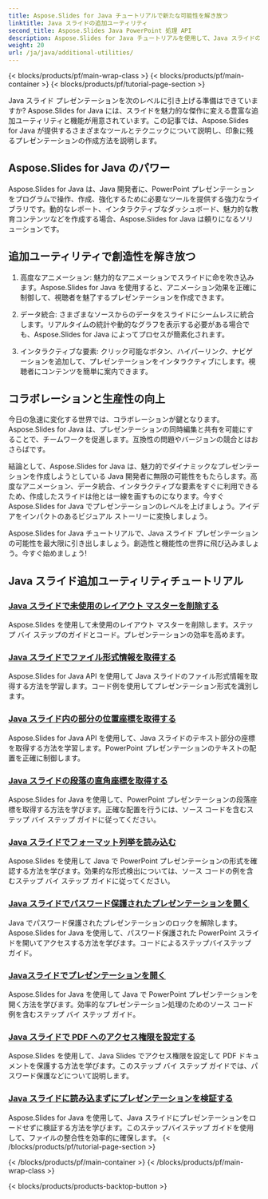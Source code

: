 ```yaml
---
title: Aspose.Slides for Java チュートリアルで新たな可能性を解き放つ
linktitle: Java スライドの追加ユーティリティ
second_title: Aspose.Slides Java PowerPoint 処理 API
description: Aspose.Slides for Java チュートリアルを使用して、Java スライドの追加ユーティリティを見つけてください。強力な機能でプレゼンテーションのレベルを高めましょう。今すぐ探索してください!
weight: 20
url: /ja/java/additional-utilities/
---
```


{< blocks/products/pf/main-wrap-class >}
{< blocks/products/pf/main-container >}
{< blocks/products/pf/tutorial-page-section >}

Java スライド プレゼンテーションを次のレベルに引き上げる準備はできていますか? Aspose.Slides for Java には、スライドを魅力的な傑作に変える豊富な追加ユーティリティと機能が用意されています。この記事では、Aspose.Slides for Java が提供するさまざまなツールとテクニックについて説明し、印象に残るプレゼンテーションの作成方法を説明します。

## Aspose.Slides for Java のパワー

Aspose.Slides for Java は、Java 開発者に、PowerPoint プレゼンテーションをプログラムで操作、作成、強化するために必要なツールを提供する強力なライブラリです。動的なレポート、インタラクティブなダッシュボード、魅力的な教育コンテンツなどを作成する場合、Aspose.Slides for Java は頼りになるソリューションです。

## 追加ユーティリティで創造性を解き放つ

1. 高度なアニメーション: 魅力的なアニメーションでスライドに命を吹き込みます。Aspose.Slides for Java を使用すると、アニメーション効果を正確に制御して、視聴者を魅了するプレゼンテーションを作成できます。

2. データ統合: さまざまなソースからのデータをスライドにシームレスに統合します。リアルタイムの統計や動的なグラフを表示する必要がある場合でも、Aspose.Slides for Java によってプロセスが簡素化されます。

3. インタラクティブな要素: クリック可能なボタン、ハイパーリンク、ナビゲーションを追加して、プレゼンテーションをインタラクティブにします。視聴者にコンテンツを簡単に案内できます。

## コラボレーションと生産性の向上

今日の急速に変化する世界では、コラボレーションが鍵となります。Aspose.Slides for Java は、プレゼンテーションの同時編集と共有を可能にすることで、チームワークを促進します。互換性の問題やバージョンの競合とはおさらばです。

結論として、Aspose.Slides for Java は、魅力的でダイナミックなプレゼンテーションを作成しようとしている Java 開発者に無限の可能性をもたらします。高度なアニメーション、データ統合、インタラクティブな要素をすぐに利用できるため、作成したスライドは他とは一線を画すものになります。今すぐ Aspose.Slides for Java でプレゼンテーションのレベルを上げましょう。アイデアをインパクトのあるビジュアル ストーリーに変換しましょう。

Aspose.Slides for Java チュートリアルで、Java スライド プレゼンテーションの可能性を最大限に引き出しましょう。創造性と機能性の世界に飛び込みましょう。今すぐ始めましょう!

## Java スライド追加ユーティリティチュートリアル
### [Java スライドで未使用のレイアウト マスターを削除する](./remove-unused-layout-master-in-java-slides/)
Aspose.Slides を使用して未使用のレイアウト マスターを削除します。ステップ バイ ステップのガイドとコード。プレゼンテーションの効率を高めます。
### [Java スライドでファイル形式情報を取得する](./get-file-format-information-in-java-slides/)
Aspose.Slides for Java API を使用して Java スライドのファイル形式情報を取得する方法を学習します。コード例を使用してプレゼンテーション形式を識別します。
### [Java スライド内の部分の位置座標を取得する](./get-position-coordinates-of-portion-in-java-slides/)
Aspose.Slides for Java API を使用して、Java スライドのテキスト部分の座標を取得する方法を学習します。PowerPoint プレゼンテーションのテキストの配置を正確に制御します。
### [Java スライドの段落の直角座標を取得する](./get-rectangular-coordinates-of-paragraph-in-java-slides/)
Aspose.Slides for Java を使用して、PowerPoint プレゼンテーションの段落座標を取得する方法を学びます。正確な配置を行うには、ソース コードを含むステップ バイ ステップ ガイドに従ってください。
### [Java スライドでフォーマット列挙を読み込む](./load-format-enumeration-in-java-slides/)
Aspose.Slides を使用して Java で PowerPoint プレゼンテーションの形式を確認する方法を学びます。効果的な形式検出については、ソース コードの例を含むステップ バイ ステップ ガイドに従ってください。
### [Java スライドでパスワード保護されたプレゼンテーションを開く](./open-password-protected-presentation-in-java-slides/)
Java でパスワード保護されたプレゼンテーションのロックを解除します。Aspose.Slides for Java を使用して、パスワード保護された PowerPoint スライドを開いてアクセスする方法を学びます。コードによるステップバイステップ ガイド。
### [Javaスライドでプレゼンテーションを開く](./open-presentation-in-java-slides/)
Aspose.Slides for Java を使用して Java で PowerPoint プレゼンテーションを開く方法を学びます。効率的なプレゼンテーション処理のためのソース コード例を含むステップ バイ ステップ ガイド。
### [Java スライドで PDF へのアクセス権限を設定する](./set-access-permissions-to-pdf-in-java-slides/)
Aspose.Slides を使用して、Java Slides でアクセス権限を設定して PDF ドキュメントを保護する方法を学びます。このステップ バイ ステップ ガイドでは、パスワード保護などについて説明します。
### [Java スライドに読み込まずにプレゼンテーションを検証する](./verify-presentation-without-loading-in-java-slides/)
Aspose.Slides for Java を使用して、Java スライドにプレゼンテーションをロードせずに検証する方法を学びます。このステップバイステップ ガイドを使用して、ファイルの整合性を効率的に確保します。
{< /blocks/products/pf/tutorial-page-section >}

{< /blocks/products/pf/main-container >}
{< /blocks/products/pf/main-wrap-class >}

{< blocks/products/products-backtop-button >}
